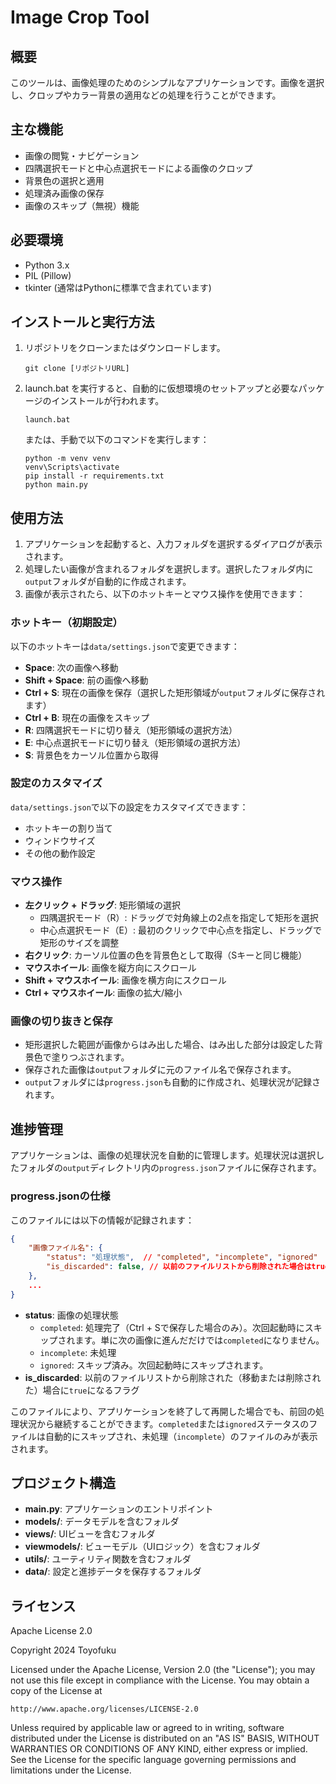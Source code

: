 # Image Crop Tool

## 概要
このツールは、画像処理のためのシンプルなアプリケーションです。画像を選択し、クロップやカラー背景の適用などの処理を行うことができます。

## 主な機能
- 画像の閲覧・ナビゲーション
- 四隅選択モードと中心点選択モードによる画像のクロップ
- 背景色の選択と適用
- 処理済み画像の保存
- 画像のスキップ（無視）機能

## 必要環境
- Python 3.x
- PIL (Pillow)
- tkinter (通常はPythonに標準で含まれています)

## インストールと実行方法
1. リポジトリをクローンまたはダウンロードします。
   ```
   git clone [リポジトリURL]
   ```
2. launch.bat を実行すると、自動的に仮想環境のセットアップと必要なパッケージのインストールが行われます。
   ```
   launch.bat
   ```
   または、手動で以下のコマンドを実行します：
   ```
   python -m venv venv
   venv\Scripts\activate
   pip install -r requirements.txt
   python main.py
   ```

## 使用方法
1. アプリケーションを起動すると、入力フォルダを選択するダイアログが表示されます。
2. 処理したい画像が含まれるフォルダを選択します。選択したフォルダ内に`output`フォルダが自動的に作成されます。
3. 画像が表示されたら、以下のホットキーとマウス操作を使用できます：

### ホットキー（初期設定）
以下のホットキーは`data/settings.json`で変更できます：
- **Space**: 次の画像へ移動
- **Shift + Space**: 前の画像へ移動
- **Ctrl + S**: 現在の画像を保存（選択した矩形領域が`output`フォルダに保存されます）
- **Ctrl + B**: 現在の画像をスキップ
- **R**: 四隅選択モードに切り替え（矩形領域の選択方法）
- **E**: 中心点選択モードに切り替え（矩形領域の選択方法）
- **S**: 背景色をカーソル位置から取得

### 設定のカスタマイズ
`data/settings.json`で以下の設定をカスタマイズできます：
- ホットキーの割り当て
- ウィンドウサイズ
- その他の動作設定

### マウス操作
- **左クリック + ドラッグ**: 矩形領域の選択
  - 四隅選択モード（R）: ドラッグで対角線上の2点を指定して矩形を選択
  - 中心点選択モード（E）: 最初のクリックで中心点を指定し、ドラッグで矩形のサイズを調整
- **右クリック**: カーソル位置の色を背景色として取得（Sキーと同じ機能）
- **マウスホイール**: 画像を縦方向にスクロール
- **Shift + マウスホイール**: 画像を横方向にスクロール
- **Ctrl + マウスホイール**: 画像の拡大/縮小

### 画像の切り抜きと保存
- 矩形選択した範囲が画像からはみ出した場合、はみ出した部分は設定した背景色で塗りつぶされます。
- 保存された画像は`output`フォルダに元のファイル名で保存されます。
- `output`フォルダには`progress.json`も自動的に作成され、処理状況が記録されます。

## 進捗管理
アプリケーションは、画像の処理状況を自動的に管理します。処理状況は選択したフォルダの`output`ディレクトリ内の`progress.json`ファイルに保存されます。

### progress.jsonの仕様
このファイルには以下の情報が記録されます：
```json
{
    "画像ファイル名": {
        "status": "処理状態",  // "completed", "incomplete", "ignored"
        "is_discarded": false, // 以前のファイルリストから削除された場合はtrue
    },
    ...
}
```

- **status**: 画像の処理状態
  - `completed`: 処理完了（Ctrl + Sで保存した場合のみ）。次回起動時にスキップされます。単に次の画像に進んだだけでは`completed`になりません。
  - `incomplete`: 未処理
  - `ignored`: スキップ済み。次回起動時にスキップされます。
- **is_discarded**: 以前のファイルリストから削除された（移動または削除された）場合に`true`になるフラグ

このファイルにより、アプリケーションを終了して再開した場合でも、前回の処理状況から継続することができます。`completed`または`ignored`ステータスのファイルは自動的にスキップされ、未処理（`incomplete`）のファイルのみが表示されます。

## プロジェクト構造
- **main.py**: アプリケーションのエントリポイント
- **models/**: データモデルを含むフォルダ
- **views/**: UIビューを含むフォルダ
- **viewmodels/**: ビューモデル（UIロジック）を含むフォルダ
- **utils/**: ユーティリティ関数を含むフォルダ
- **data/**: 設定と進捗データを保存するフォルダ

## ライセンス
Apache License 2.0

Copyright 2024 Toyofuku

Licensed under the Apache License, Version 2.0 (the "License");
you may not use this file except in compliance with the License.
You may obtain a copy of the License at

    http://www.apache.org/licenses/LICENSE-2.0

Unless required by applicable law or agreed to in writing, software
distributed under the License is distributed on an "AS IS" BASIS,
WITHOUT WARRANTIES OR CONDITIONS OF ANY KIND, either express or implied.
See the License for the specific language governing permissions and
limitations under the License.